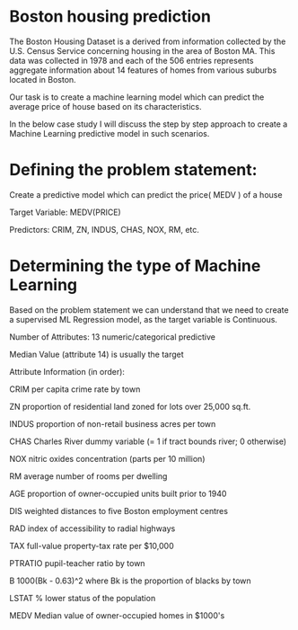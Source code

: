 # Boston housing prediction
The Boston Housing Dataset is a derived from information collected by the U.S. Census Service concerning housing in the area of Boston MA. This data was collected in 1978 and each of the 506 entries represents aggregate information about 14 features of homes from various suburbs located in Boston.

Our task is to create a machine learning model which can predict the average price of house based on its characteristics.

In the below case study I will discuss the step by step approach to create a Machine Learning predictive model in such scenarios.

# Defining the problem statement:
Create a predictive model which can predict the price( MEDV ) of a house

Target Variable: MEDV(PRICE)

Predictors: CRIM, ZN, INDUS, CHAS, NOX, RM, etc.

# Determining the type of Machine Learning
Based on the problem statement we can understand that we need to create a supervised ML Regression model, as the target variable is Continuous.

Number of Attributes: 13 numeric/categorical predictive

Median Value (attribute 14) is usually the target

Attribute Information (in order):

CRIM per capita crime rate by town

ZN proportion of residential land zoned for lots over 25,000 sq.ft.

INDUS proportion of non-retail business acres per town

CHAS Charles River dummy variable (= 1 if tract bounds river; 0 otherwise)

NOX nitric oxides concentration (parts per 10 million)

RM average number of rooms per dwelling

AGE proportion of owner-occupied units built prior to 1940

DIS weighted distances to five Boston employment centres

RAD index of accessibility to radial highways

TAX full-value property-tax rate per $10,000

PTRATIO pupil-teacher ratio by town

B 1000(Bk - 0.63)^2 where Bk is the proportion of blacks by town

LSTAT % lower status of the population

MEDV Median value of owner-occupied homes in $1000's
